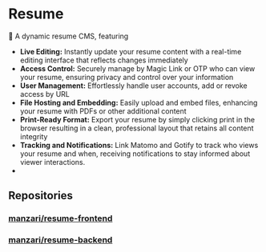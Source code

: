 # Resume
🚀 A dynamic resume CMS, featuring
- **Live Editing:** Instantly update your resume content with a real-time editing interface that reflects changes immediately
- **Access Control:** Securely manage by Magic Link or OTP who can view your resume, ensuring privacy and control over your information
- **User Management:** Effortlessly handle user accounts, add or revoke access by URL
- **File Hosting and Embedding:** Easily upload and embed files, enhancing your resume with PDFs or other additional content
- **Print-Ready Format:** Export your resume by simply clicking print in the browser resulting in a clean, professional layout that retains all content integrity
- **Tracking and Notifications:** Link Matomo and Gotify to track who views your resume and when, receiving notifications to stay informed about viewer interactions.
- 
## Repositories
### [manzari/resume-frontend](https://github.com/manzari/resume-frontend)

### [manzari/resume-backend](https://github.com/manzari/resume-backend)
